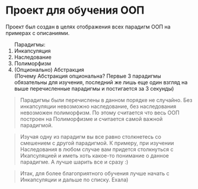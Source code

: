 # Проект для обучения ООП
Проект был создан в целях отображения всех парадигм ООП на примерах с описаниями. <br>

<ol>
Парадигмы:
    <li>Инкапсуляция</li>
    <li>Наследование</li>
    <li>Полиморфизм</li>
    <li>
        (Опционально) Абстракция
        <br>
        (Почему Абстракция опциональна? Первые 3 парадигмы обязательны для изучения, последний же лишь еще один взгляд
на выше перечисленные парадигмы и постигается за 3 секунды)
    </li>
</ol>


> Парадигмы были перечислены в данном порядке не случайно. Без инкапсуляции невозможно наследование, без наследования невозможен полиморфизм. По этому считается что весь ООП построен на Полиморфизме и считается самой важной парадигмой.

> Изучая одну из парадигм вы все равно столкнетесь со смешением с другой парадигмой. К примеру, при изучении Наследования
в любом случае вам придется столкнуться с Икапсуляцией и иметь хоть какое-то понимание о данное парадигме.
А лучше шарить все и сразу :)
 
> Итак, для более благоприятного обучения лучше начать с Инкапсуляции и дальше по списку. Ехала)